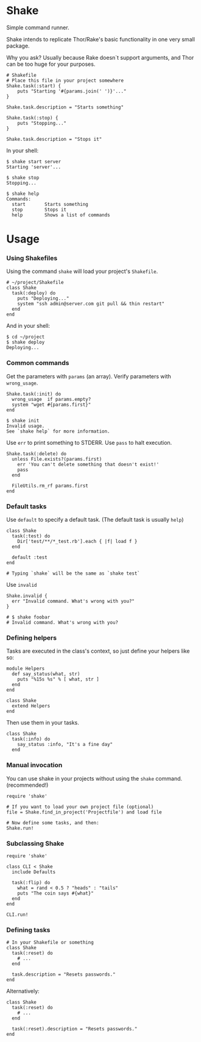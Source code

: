 Shake
=====

Simple command runner.

Shake intends to replicate Thor/Rake's basic functionality in one very small package.

Why you ask? Usually because Rake doesn`t support arguments, and Thor can be too huge for your purposes.

    # Shakefile
    # Place this file in your project somewhere
    Shake.task(:start) {
        puts "Starting '#{params.join(' ')}'..."
    }

    Shake.task.description = "Starts something"

    Shake.task(:stop) {
        puts "Stopping..."
    }

    Shake.task.description = "Stops it"


In your shell:

    $ shake start server
    Starting 'server'...

    $ shake stop
    Stopping...

    $ shake help
    Commands:
      start       Starts something
      stop        Stops it
      help        Shows a list of commands

Usage
=====

### Using Shakefiles

Using the command `shake` will load your project's `Shakefile`.

    # ~/project/Shakefile
    class Shake
      task(:deploy) do
        puts "Deploying..."
        system "ssh admin@server.com git pull && thin restart"
      end
    end

And in your shell:

    $ cd ~/project
    $ shake deploy
    Deploying...

### Common commands

Get the parameters with `params` (an array). Verify parameters with `wrong_usage`.

    Shake.task(:init) do
      wrong_usage  if params.empty?
      system "wget #{params.first}"
    end

    $ shake init
    Invalid usage.
    See `shake help` for more information.

Use `err` to print something to STDERR. Use `pass` to halt execution.

    Shake.task(:delete) do
      unless File.exists?(params.first)
        err 'You can't delete something that doesn't exist!'
        pass
      end

      FileUtils.rm_rf params.first
    end

### Default tasks

Use `default` to specify a default task. (The default task is usually `help`)

    class Shake
      task(:test) do
        Dir['test/**/*_test.rb'].each { |f| load f }
      end

      default :test
    end

    # Typing `shake` will be the same as `shake test`

Use `invalid`

    Shake.invalid {
      err "Invalid command. What's wrong with you?"
    }

    # $ shake foobar
    # Invalid command. What's wrong with you?

### Defining helpers

Tasks are executed in the class's context, so just define your helpers like so:

    module Helpers
      def say_status(what, str)
        puts "%15s %s" % [ what, str ]
      end
    end

    class Shake
      extend Helpers
    end

Then use them in your tasks.

    class Shake
      task(:info) do
        say_status :info, "It's a fine day"
      end

### Manual invocation

You can use shake in your projects without using the `shake` command. (recommended!)

    require 'shake'

    # If you want to load your own project file (optional)
    file = Shake.find_in_project('Projectfile') and load file

    # Now define some tasks, and then:
    Shake.run!

### Subclassing Shake

    require 'shake'

    class CLI < Shake
      include Defaults

      task(:flip) do
        what = rand < 0.5 ? "heads" : "tails"
        puts "The coin says #{what}"
      end
    end

    CLI.run!

### Defining tasks

    # In your Shakefile or something
    class Shake
      task(:reset) do
        # ...
      end

      task.description = "Resets passwords."
    end

Alternatively:

    class Shake
      task(:reset) do
        # ...
      end

      task(:reset).description = "Resets passwords."
    end

